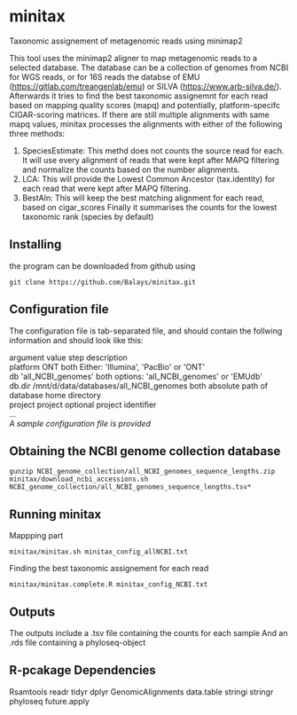 # minitax
Taxonomic assignement of metagenomic reads using minimap2

This tool uses the minimap2 aligner to map metagenomic reads to a selected database. 
The database can be a collection of genomes from NCBI for WGS reads, or for 16S reads the databse of EMU (https://gitlab.com/treangenlab/emu) or SILVA (https://www.arb-silva.de/).
Afterwards it tries to find the best taxonomic assignemnt for each read based on mapping quality scores (mapq) and potentially, platform-specifc CIGAR-scoring matrices. 
If there are still multiple alignments with same mapq values, minitax processes the alignments with either of the following three methods:
1. SpeciesEstimate: This methd does not counts the source read for each. It will use every alignment of reads that were kept after MAPQ filtering and normalize the counts based on the number alignments.
3. LCA: This will provide the Lowest Common Ancestor (tax.identity) for each read that were kept after MAPQ filtering.
4. BestAln: This will keep the best matching alignment for each read, based on cigar_scores
Finally it summarises the counts for the lowest taxonomic rank (species by default)

## Installing
the program can be downloaded from github using  
```
git clone https://github.com/Balays/minitax.git
```


## Configuration file
The configuration file is tab-separated file, and should contain the follwing information and should look like this:

argument	value	step	description  
platform	ONT	both	Either: 'Illumina', 'PacBio' or 'ONT'  
db	'all_NCBI_genomes'	both	options: 'all_NCBI_genomes' or 'EMUdb'  
db.dir	/mnt/d/data/databases/all_NCBI_genomes	both	absolute path of database home directory  
project	project	optional	project identifier  
...  
*A sample configuration file is provided*

## Obtaining the NCBI genome collection database
```
gunzip NCBI_genome_collection/all_NCBI_genomes_sequence_lengths.zip
minitax/download_ncbi_accessions.sh NCBI_genome_collection/all_NCBI_genomes_sequence_lengths.tsv*
```

## Running minitax
Mappping part  
```
minitax/minitax.sh minitax_config_allNCBI.txt
```

Finding the best taxonomic assignement for each read  
```
minitax/minitax.complete.R minitax_config_NCBI.txt
```

## Outputs
The outputs include a .tsv file containing the counts for each sample
And an .rds file containing a phyloseq-object

## R-pcakage Dependencies
Rsamtools
readr
tidyr
dplyr
GenomicAlignments
data.table
stringi
stringr
phyloseq
future.apply



